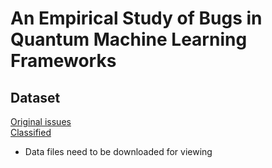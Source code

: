 # An Empirical Study of Bugs in Quantum Machine Learning Frameworks  

## Dataset 
[Original issues](./Original%20issues/Original%20issues.zip)  
[Classified](./Classified%20/Classified%20.zip)  

* Data files need to be downloaded for viewing
